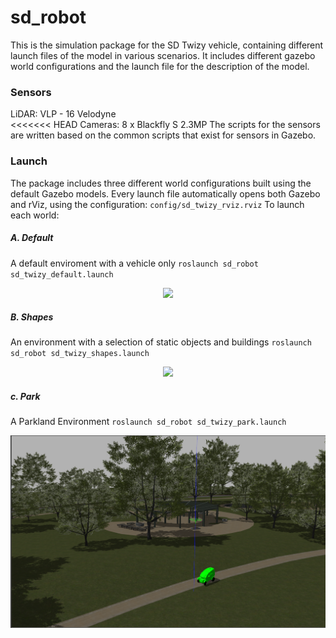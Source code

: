 # sd_robot
This is the simulation package for the SD Twizy vehicle, containing different launch files of the model in various scenarios. It includes different gazebo world configurations and the launch file for the description of the model. 

### Sensors
LiDAR: VLP - 16 Velodyne  
<<<<<<< HEAD
Cameras: 8 x Blackfly S 2.3MP
The scripts for the sensors are written based on the common scripts that exist for sensors in Gazebo.

### Launch
The package includes three different world configurations built using the default Gazebo models.
Every launch file automatically opens both Gazebo and rViz, using the configuration: `config/sd_twizy_rviz.rviz`
To launch each world:

##### A. Default
A default enviroment with a vehicle only
`roslaunch sd_robot sd_twizy_default.launch`
<p align="center"> 
<img src="../sd_docs/imgs/default.png">
</p>

##### B. Shapes
An environment with a selection of static objects and buildings
`roslaunch sd_robot sd_twizy_shapes.launch`
<p align="center"> 
<img src="../sd_docs/imgs/small.png">
</p>

##### c. Park
A Parkland Environment
`roslaunch sd_robot sd_twizy_park.launch`
<p align="center"> 
<img src="../sd_docs/imgs/park.png">
</p>

